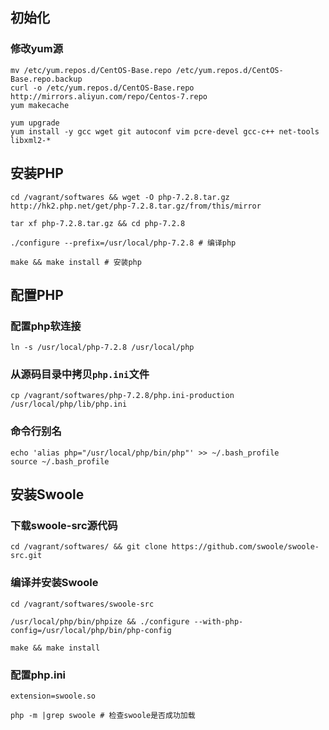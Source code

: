 ## 初始化

### 修改yum源
```
mv /etc/yum.repos.d/CentOS-Base.repo /etc/yum.repos.d/CentOS-Base.repo.backup
curl -o /etc/yum.repos.d/CentOS-Base.repo http://mirrors.aliyun.com/repo/Centos-7.repo
yum makecache
```

```
yum upgrade
yum install -y gcc wget git autoconf vim pcre-devel gcc-c++ net-tools  libxml2-*
```

## 安装PHP
```
cd /vagrant/softwares && wget -O php-7.2.8.tar.gz http://hk2.php.net/get/php-7.2.8.tar.gz/from/this/mirror

tar xf php-7.2.8.tar.gz && cd php-7.2.8

./configure --prefix=/usr/local/php-7.2.8 # 编译php

make && make install # 安装php
```

## 配置PHP

### 配置php软连接

```
ln -s /usr/local/php-7.2.8 /usr/local/php
```

### 从源码目录中拷贝`php.ini`文件

```
cp /vagrant/softwares/php-7.2.8/php.ini-production /usr/local/php/lib/php.ini
```

### 命令行别名

```
echo 'alias php="/usr/local/php/bin/php"' >> ~/.bash_profile
source ~/.bash_profile
```

## 安装Swoole

### 下载swoole-src源代码
```
cd /vagrant/softwares/ && git clone https://github.com/swoole/swoole-src.git

```

### 编译并安装Swoole

```
cd /vagrant/softwares/swoole-src

/usr/local/php/bin/phpize && ./configure --with-php-config=/usr/local/php/bin/php-config

make && make install
```

### 配置php.ini

```
extension=swoole.so

php -m |grep swoole # 检查swoole是否成功加载
```
